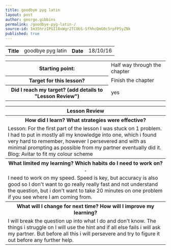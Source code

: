 ```yaml
---
title: goodbye pyg latin 
layout: post
author: george.gibbins
permalink: /goodbye-pyg-latin-/
source-id: 1m35hrzIPGI18xWgr2TCObS-SfhhcQmG0c5rpFP5yZNk
published: true
---
```

<table>
  <tr>
    <th>Title</th>
    <td>goodbye pyg latin </td>
    <th>Date</th>
    <td>18/10/16</td>
  </tr>
</table>


<table>
  <tr>
    <th>Starting point:</th>
    <td>Half way through the chapter</td>
  </tr>
  <tr>
    <th>Target for this lesson?</th>
    <td>Finish the chapter</td>
  </tr>
  <tr>
    <th>Did I reach my target? 
(add details to "Lesson Review")</th>
    <td>yes</td>
  </tr>
</table>


<table>
  <tr>
    <th>Lesson Review</th>
  </tr>
  <tr>
    <th>How did I learn? What strategies were effective? </th>
  </tr>
  <tr>
    <td>Lesson:
For the first part of the lesson I was stuck on 1 problem. I had to put in mostly all my knowledge into one, which i found very hard to remember, however I persevered and with as minimal prompting as possible from my partner eventually did it.
Blog: 
Avitar to fit my colour scheme</td>
  </tr>
  <tr>
    <th>What limited my learning? Which habits do I need to work on? .</th>
  </tr>
  <tr>
    <td>I need to work on my speed. Speed is key, but accuracy is also good so I don't want to go really really fast and not understand the question, but i don't want to take 20 minutes on one problem if you see where I am coming from.</td>
  </tr>
  <tr>
    <th>What will I change for next time? How will I improve my learning?</th>
  </tr>
  <tr>
    <td>I will break the question up into what I do and don't know. The things i struggle on I will use the hint and if all else fails i will ask my partner. But before all this i will persevere and try to figure it out before any further help.</td>
  </tr>
</table>


